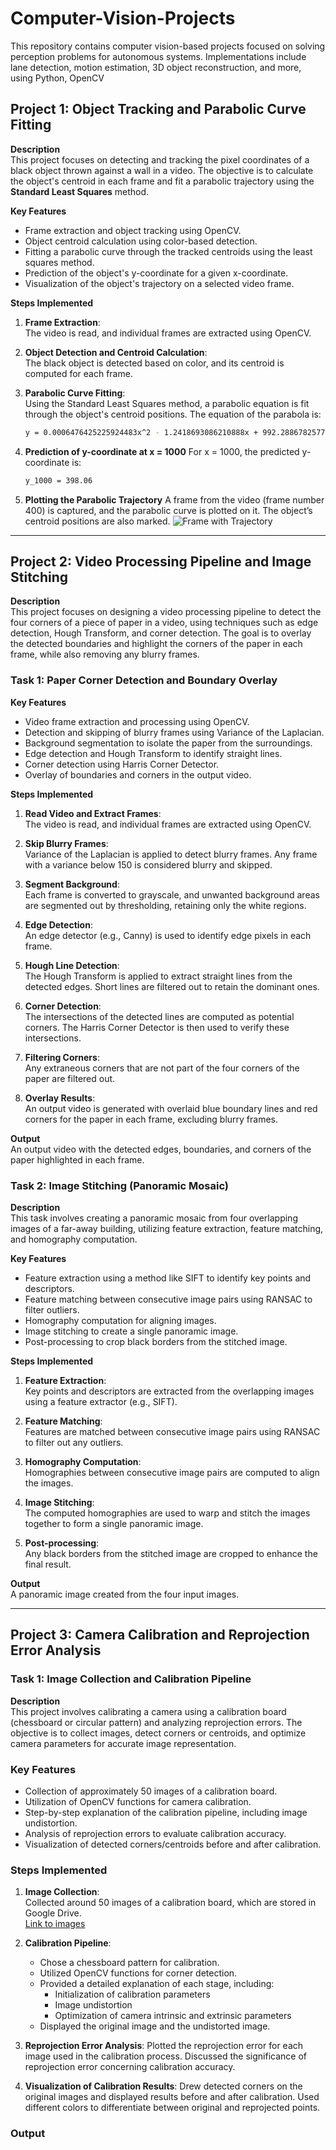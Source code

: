 # Computer-Vision-Projects
This repository contains computer vision-based projects focused on solving perception problems for autonomous systems. Implementations include lane detection, motion estimation, 3D object reconstruction, and more, using Python, OpenCV


## Project 1: Object Tracking and Parabolic Curve Fitting

**Description**  
This project focuses on detecting and tracking the pixel coordinates of a black object thrown against a wall in a video. The objective is to calculate the object's centroid in each frame and fit a parabolic trajectory using the **Standard Least Squares** method.

**Key Features**
- Frame extraction and object tracking using OpenCV.
- Object centroid calculation using color-based detection.
- Fitting a parabolic curve through the tracked centroids using the least squares method.
- Prediction of the object's y-coordinate for a given x-coordinate.
- Visualization of the object's trajectory on a selected video frame.

**Steps Implemented**
1. **Frame Extraction**:  
   The video is read, and individual frames are extracted using OpenCV.
   
2. **Object Detection and Centroid Calculation**:  
   The black object is detected based on color, and its centroid is computed for each frame.
   
3. **Parabolic Curve Fitting**:  
   Using the Standard Least Squares method, a parabolic equation is fit through the object's centroid positions. The equation of the parabola is:
   ```bash
   y = 0.0006476425225924483x^2 - 1.2418693086210888x + 992.2886782577352

4. **Prediction of y-coordinate at x = 1000**
   For x = 1000, the predicted y-coordinate is:
   ```bash
   y_1000 = 398.06
   
5. **Plotting the Parabolic Trajectory**
   A frame from the video (frame number 400) is captured, and the parabolic curve is plotted on it. The object’s centroid positions are also marked.
![Frame with Trajectory](https://raw.githubusercontent.com/nazringr/Computer-Vision-Projects/main/Project%201:%20Object%20Tracking%20and%20Parabolic%20Curve%20Fitting/Frame%20with%20Trajectory.png)


_________

## Project 2: Video Processing Pipeline and Image Stitching

**Description**  
This project focuses on designing a video processing pipeline to detect the four corners of a piece of paper in a video, using techniques such as edge detection, Hough Transform, and corner detection. The goal is to overlay the detected boundaries and highlight the corners of the paper in each frame, while also removing any blurry frames.

### Task 1: Paper Corner Detection and Boundary Overlay

**Key Features**
- Video frame extraction and processing using OpenCV.
- Detection and skipping of blurry frames using Variance of the Laplacian.
- Background segmentation to isolate the paper from the surroundings.
- Edge detection and Hough Transform to identify straight lines.
- Corner detection using Harris Corner Detector.
- Overlay of boundaries and corners in the output video.

**Steps Implemented**
1. **Read Video and Extract Frames**:  
   The video is read, and individual frames are extracted using OpenCV.

2. **Skip Blurry Frames**:  
   Variance of the Laplacian is applied to detect blurry frames. Any frame with a variance below 150 is considered blurry and skipped.

3. **Segment Background**:  
   Each frame is converted to grayscale, and unwanted background areas are segmented out by thresholding, retaining only the white regions.

4. **Edge Detection**:  
   An edge detector (e.g., Canny) is used to identify edge pixels in each frame.

5. **Hough Line Detection**:  
   The Hough Transform is applied to extract straight lines from the detected edges. Short lines are filtered out to retain the dominant ones.

6. **Corner Detection**:  
   The intersections of the detected lines are computed as potential corners. The Harris Corner Detector is then used to verify these intersections.

7. **Filtering Corners**:  
   Any extraneous corners that are not part of the four corners of the paper are filtered out.

8. **Overlay Results**:  
   An output video is generated with overlaid blue boundary lines and red corners for the paper in each frame, excluding blurry frames.

**Output**  
An output video with the detected edges, boundaries, and corners of the paper highlighted in each frame.


### Task 2: Image Stitching (Panoramic Mosaic)

**Description**  
This task involves creating a panoramic mosaic from four overlapping images of a far-away building, utilizing feature extraction, feature matching, and homography computation.

**Key Features**
- Feature extraction using a method like SIFT to identify key points and descriptors.
- Feature matching between consecutive image pairs using RANSAC to filter outliers.
- Homography computation for aligning images.
- Image stitching to create a single panoramic image.
- Post-processing to crop black borders from the stitched image.

**Steps Implemented**
1. **Feature Extraction**:  
   Key points and descriptors are extracted from the overlapping images using a feature extractor (e.g., SIFT).

2. **Feature Matching**:  
   Features are matched between consecutive image pairs using RANSAC to filter out any outliers.

3. **Homography Computation**:  
   Homographies between consecutive image pairs are computed to align the images.

4. **Image Stitching**:  
   The computed homographies are used to warp and stitch the images together to form a single panoramic image.

5. **Post-processing**:  
   Any black borders from the stitched image are cropped to enhance the final result.

**Output**  
A panoramic image created from the four input images.

_______

## Project 3: Camera Calibration and Reprojection Error Analysis

### Task 1: Image Collection and Calibration Pipeline

**Description**  
This project involves calibrating a camera using a calibration board (chessboard or circular pattern) and analyzing reprojection errors. The objective is to collect images, detect corners or centroids, and optimize camera parameters for accurate image representation.

### Key Features
- Collection of approximately 50 images of a calibration board.
- Utilization of OpenCV functions for camera calibration.
- Step-by-step explanation of the calibration pipeline, including image undistortion.
- Analysis of reprojection errors to evaluate calibration accuracy.
- Visualization of detected corners/centroids before and after calibration.

### Steps Implemented
1. **Image Collection**:  
   Collected around 50 images of a calibration board, which are stored in Google Drive.  
   [Link to images](https://drive.google.com/drive/folders/194hs49UdUlIuKUsUzio2JRcmzz97ho__?usp=share_link)

2. **Calibration Pipeline**:  
   - Chose a chessboard pattern for calibration.
   - Utilized OpenCV functions for corner detection.
   - Provided a detailed explanation of each stage, including:
     - Initialization of calibration parameters
     - Image undistortion
     - Optimization of camera intrinsic and extrinsic parameters
   - Displayed the original image and the undistorted image.

3. **Reprojection Error Analysis**:
   Plotted the reprojection error for each image used in the calibration process.
   Discussed the significance of reprojection error concerning calibration accuracy.

4. **Visualization of Calibration Results**:
   Drew detected corners on the original images and displayed results before and after calibration.
   Used different colors to differentiate between original and reprojected points.

### Output


